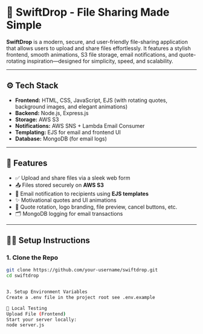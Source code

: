 # 🚀 SwiftDrop - File Sharing Made Simple

**SwiftDrop** is a modern, secure, and user-friendly file-sharing application that allows users to upload and share files effortlessly. It features a stylish frontend, smooth animations, S3 file storage, email notifications, and quote-rotating inspiration—designed for simplicity, speed, and scalability.

---

## ⚙️ Tech Stack

- **Frontend:** HTML, CSS, JavaScript, EJS (with rotating quotes, background images, and elegant animations)
- **Backend:** Node.js, Express.js
- **Storage:** AWS S3
- **Notifications:** AWS SNS + Lambda Email Consumer
- **Templating:** EJS for email and frontend UI
- **Database:** MongoDB (for email logs)

---

## 📂 Features

- ✅ Upload and share files via a sleek web form  
- 📤 Files stored securely on **AWS S3**
- 📧 Email notification to recipients using **EJS templates**
- ✨ Motivational quotes and UI animations
- 🧠 Quote rotation, logo branding, file preview, cancel buttons, etc.
- 🗂 MongoDB logging for email transactions

---

## 🧑‍💻 Setup Instructions

### 1. Clone the Repo

```bash
git clone https://github.com/your-username/swiftdrop.git
cd swiftdrop


3. Setup Environment Variables
Create a .env file in the project root see .env.example

🧪 Local Testing
Upload File (Frontend)
Start your server locally:
node server.js